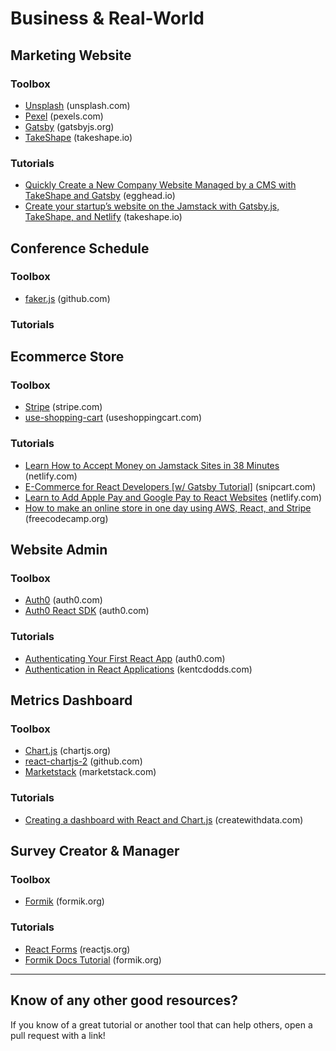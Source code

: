 # Business & Real-World

## Marketing Website

### Toolbox
* [Unsplash](https://unsplash.com/) (unsplash.com)
* [Pexel](https://www.pexels.com/) (pexels.com)
* [Gatsby](https://www.gatsbyjs.org/) (gatsbyjs.org)
* [TakeShape](https://www.takeshape.io/) (takeshape.io)

### Tutorials
* [Quickly Create a New Company Website Managed by a CMS with TakeShape and Gatsby](https://egghead.io/playlists/quickly-create-a-new-company-website-managed-by-a-cms-with-takeshape-and-gatsby-4e4d?af=atzgap) (egghead.io)
* [Create your startup’s website on the Jamstack with Gatsby.js, TakeShape, and Netlify](https://www.takeshape.io/articles/create-your-startups-website-on-the-jamstack-with-gatsby-js-takeshape-and-netlify/) (takeshape.io)

## Conference Schedule

### Toolbox
* [faker.js](https://github.com/Marak/Faker.js) (github.com)

### Tutorials

## Ecommerce Store

### Toolbox
* [Stripe](https://stripe.com/) (stripe.com)
* [use-shopping-cart](https://useshoppingcart.com/) (useshoppingcart.com)

### Tutorials
* [Learn How to Accept Money on Jamstack Sites in 38 Minutes](https://www.netlify.com/blog/2020/04/13/learn-how-to-accept-money-on-jamstack-sites-in-38-minutes/) (netlify.com)
* [E-Commerce for React Developers [w/ Gatsby Tutorial]](https://snipcart.com/blog/react-ecommerce-gatsby-tutorial) (snipcart.com)
* [Learn to Add Apple Pay and Google Pay to React Websites](https://www.netlify.com/blog/2020/05/21/learn-to-add-apple-pay-and-google-pay-to-react-websites/) (netlify.com)
* [How to make an online store in one day using AWS, React, and Stripe](https://www.freecodecamp.org/news/how-to-make-a-store-in-one-day-aws-react-stripe/) (freecodecamp.org)

## Website Admin

### Toolbox
* [Auth0](https://auth0.com/) (auth0.com)
* [Auth0 React SDK](https://auth0.com/docs/libraries/auth0-react) (auth0.com)

### Tutorials
* [Authenticating Your First React App](https://auth0.com/blog/authenticating-your-first-react-app/) (auth0.com)
* [Authentication in React Applications](https://kentcdodds.com/blog/authentication-in-react-applications) (kentcdodds.com)

## Metrics Dashboard

### Toolbox
* [Chart.js](https://www.chartjs.org/) (chartjs.org)
* [react-chartjs-2](https://github.com/jerairrest/react-chartjs-2) (github.com)
* [Marketstack](https://marketstack.com/) (marketstack.com)

### Tutorials
* [Creating a dashboard with React and Chart.js](https://www.createwithdata.com/react-chartjs-dashboard/) (createwithdata.com)

## Survey Creator & Manager

### Toolbox
* [Formik](https://formik.org/) (formik.org)

### Tutorials
* [React Forms](https://reactjs.org/docs/forms.html) (reactjs.org)
* [Formik Docs Tutorial](https://formik.org/docs/tutorial) (formik.org)

---

## Know of any other good resources?
If you know of a great tutorial or another tool that can help others, open a pull request with a link!
